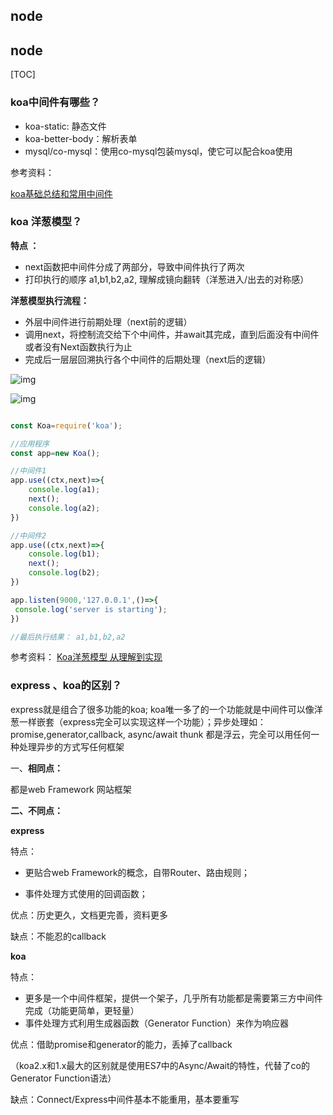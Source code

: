 ## node
## node



[TOC]

### koa中间件有哪些？

- koa-static: 静态文件
- koa-better-body：解析表单
- mysql/co-mysql：使用co-mysql包装mysql，使它可以配合koa使用



参考资料：

[koa基础总结和常用中间件](https://juejin.cn/post/6844903961665749005#heading-9)





### koa 洋葱模型？



**特点 ：**

- next函数把中间件分成了两部分，导致中间件执行了两次
- 打印执行的顺序 a1,b1,b2,a2,   理解成镜向翻转（洋葱进入/出去的对称感）



**洋葱模型执行流程：**

- 外层中间件进行前期处理（next前的逻辑）
- 调用next，将控制流交给下个中间件，并await其完成，直到后面没有中间件或者没有Next函数执行为止
- 完成后一层层回溯执行各个中间件的后期处理（next后的逻辑）



![img](https://upload-images.jianshu.io/upload_images/15804534-c24dcae3d47774bf.png?imageMogr2/auto-orient/strip|imageView2/2/w/900/format/webp)



![img](https://pic1.zhimg.com/80/v2-b9070a7555568d9310c6cd11b157da58_720w.jpg)





```javascript

const Koa=require('koa');

//应用程序
const app=new Koa();

//中间件1
app.use((ctx,next)=>{
    console.log(a1);
    next();
    console.log(a2);
})

//中间件2
app.use((ctx,next)=>{
    console.log(b1);
    next();
    console.log(b2);
})

app.listen(9000,'127.0.0.1',()=>{
 console.log('server is starting');
})

//最后执行结果： a1,b1,b2,a2
```



参考资料： [Koa洋葱模型 从理解到实现](https://zhuanlan.zhihu.com/p/279391637)





### express 、koa的区别？



express就是组合了很多功能的koa;  koa唯一多了的一个功能就是中间件可以像洋葱一样嵌套（express完全可以实现这样一个功能）；异步处理如：promise,generator,callback, async/await thunk 都是浮云，完全可以用任何一种处理异步的方式写任何框架



一、**相同点：**

都是web Framework 网站框架



**二、不同点：**

**express**

特点：

- 更贴合web Framework的概念，自带Router、路由规则；

- 事件处理方式使用的回调函数；

优点：历史更久，文档更完善，资料更多

缺点：不能忍的callback

 

**koa**

特点：

- 更多是一个中间件框架，提供一个架子，几乎所有功能都是需要第三方中间件完成（功能更简单，更轻量）
- 事件处理方式利用生成器函数（Generator Function）来作为响应器

优点：借助promise和generator的能力，丢掉了callback 

（koa2.x和1.x最大的区别就是使用ES7中的Async/Await的特性，代替了co的Generator Function语法）

缺点：Connect/Express中间件基本不能重用，基本要重写
